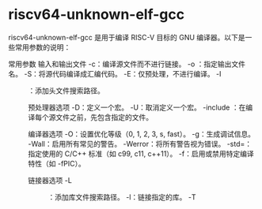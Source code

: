 
# riscv64-unknown-elf-gcc


riscv64-unknown-elf-gcc 是用于编译 RISC-V 目标的 GNU 编译器。以下是一些常用参数的说明：

常用参数
输入和输出文件
-c：编译源文件而不进行链接。
-o <file>：指定输出文件名。
-S：将源代码编译成汇编代码。
-E：仅预处理，不进行编译。
-I<dir>：添加头文件搜索路径。

预处理器选项
-D<macro>：定义一个宏。
-U<macro>：取消定义一个宏。
-include <file>：在编译每个源文件之前，先包含指定的文件。

编译器选项
-O<n>：设置优化等级（0, 1, 2, 3, s, fast）。
-g：生成调试信息。
-Wall：启用所有常见的警告。
-Werror：将所有警告视为错误。
-std=<standard>：指定使用的 C/C++ 标准（如 c99, c11, c++11）。
-f<feature>：启用或禁用特定编译特性（如 -fPIC）。

链接器选项
-L<dir>：添加库文件搜索路径。
-l<library>：链接指定的库。
-T <script>：使用指定的链接脚本。
-nostartfiles：不使用标准启动文件。
-nodefaultlibs：不使用默认库。
-nostdlib：不使用标准库或启动文件。
-static：生成静态链接的可执行文件。

代码生成选项
-march=<arch>：指定目标架构（如 rv32im, rv64gc）。
-mabi=<abi>：指定目标 ABI（如 ilp32, lp64）。

其他选项
--version：显示编译器版本信息并退出。
--help：显示帮助信息并退出。

示例用法
编译 C 源文件为目标文件：

bash
riscv64-unknown-elf-gcc -c main.c -o main.o

编译并链接生成可执行文件：
bash
riscv64-unknown-elf-gcc main.c -o main.elf
生成汇编代码：

bash
riscv64-unknown-elf-gcc -S main.c -o main.s

添加头文件和库文件路径：
bash
riscv64-unknown-elf-gcc -I/path/to/includes -L/path/to/libs -lmy_library main.c -o main.elf

使用特定的目标架构和 ABI：
bash
riscv64-unknown-elf-gcc -march=rv64gc -mabi=lp64 main.c -o main.elf

生成带有调试信息的可执行文件：
bash
riscv64-unknown-elf-gcc -g main.c -o main.elf

通过这些参数，你可以灵活地使用 riscv64-unknown-elf-gcc 来编译和链接 RISC-V 目标的程序。根据你的具体需求，选择适合的参数组合。


# diff with gcc

riscv64-unknown-elf-gcc 和一般的 gcc 编译选项基本是一样的，主要区别在于目标架构和目标 ABI 的指定。以下是一些常见的编译选项以及它们在 riscv64-unknown-elf-gcc 中的使用：

常见编译选项
-c：编译源文件但不进行链接。
-o <file>：指定输出文件名。
-S：将源代码编译成汇编代码。
-E：仅预处理，不进行编译。
-I<dir>：添加头文件搜索路径。
预处理器选项
-D<macro>：定义一个宏。
-U<macro>：取消定义一个宏。
-include <file>：在编译每个源文件之前，先包含指定的文件。
优化选项
-O<n>：设置优化等级（0, 1, 2, 3, s, fast）。
-g：生成调试信息。
-Wall：启用所有常见的警告。
-Werror：将所有警告视为错误。
-std=<standard>：指定使用的 C/C++ 标准（如 c99, c11, c++11）。
-f<feature>：启用或禁用特定编译特性（如 -fPIC）。
链接选项
-L<dir>：添加库文件搜索路径。
-l<library>：链接指定的库。
-T <script>：使用指定的链接脚本。
-nostartfiles：不使用标准启动文件。
-nodefaultlibs：不使用默认库。
-nostdlib：不使用标准库或启动文件。
-static：生成静态链接的可执行文件。
RISC-V 特定选项
-march=<arch>：指定目标架构（如 rv32im, rv64gc）。
-mabi=<abi>：指定目标 ABI（如 ilp32, lp64）。
示例用法
编译 C 源文件为目标文件：

bash
riscv64-unknown-elf-gcc -c main.c -o main.o
编译并链接生成可执行文件：

bash
riscv64-unknown-elf-gcc main.c -o main.elf
生成汇编代码：

bash
riscv64-unknown-elf-gcc -S main.c -o main.s
添加头文件和库文件路径：

bash
riscv64-unknown-elf-gcc -I/path/to/includes -L/path/to/libs -lmy_library main.c -o main.elf
使用特定的目标架构和 ABI：

bash
riscv64-unknown-elf-gcc -march=rv64gc -mabi=lp64 main.c -o main.elf
生成带有调试信息的可执行文件：

bash
riscv64-unknown-elf-gcc -g main.c -o main.elf
总的来说，riscv64-unknown-elf-gcc 的编译选项与标准的 gcc 编译选项非常相似，主要区别在于需要指定 RISC-V 特定的架构和 ABI。